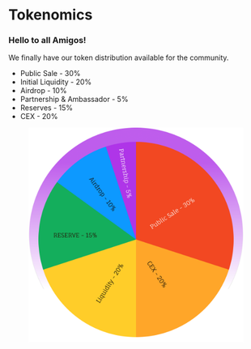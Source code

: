 # Tokenomics

### Hello to all Amigos!

We finally have our token distribution available for the community.

* Public Sale - 30%
* Initial Liquidity - 20%
* Airdrop - 10%
* Partnership & Ambassador - 5%
* Reserves - 15%
* CEX - 20%

<figure><img src=".gitbook/assets/Group 23.png" alt=""><figcaption></figcaption></figure>
